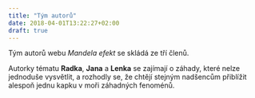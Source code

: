 ```yaml
---
title: "Tým autorů"
date: 2018-04-01T13:22:27+02:00
draft: true
---
```


Tým autorů webu *Mandela efekt* se skládá ze tří členů.

Autorky tématu **Radka**, **Jana** a **Lenka** se zajímají o záhady, které nelze jednoduše vysvětlit, a rozhodly se, že chtějí stejným nadšencům přiblížit alespoň jednu kapku v moři záhadných fenoménů.
